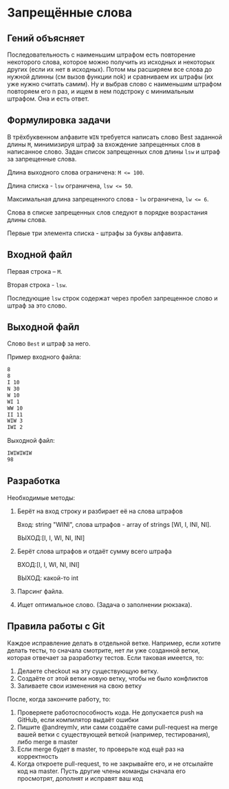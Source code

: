 # Запрещённые слова

## Гений объясняет

Последовательность с наименьшим штрафом есть повторение некоторого слова, которое можно получить из исходных и некоторых других (если их нет в исходных).
Потом мы расширяем все слова до нужной длинны (см вызов функции nok) и сравниваем их штрафы (их уже нужно считать самим).
Ну и выбрав слово с наименьшим штрафом повторяем его n раз, и ищем в нем подстроку с минимальным штрафом.
Она и есть ответ.

## Формулировка задачи

В трёхбуквенном алфавите `WIN` требуется написать слово Best заданной длины `М`, минимизируя штраф за вхождение запрещенных слов в написанное слово.
Задан список запрещенных слов длины `lsw` и штраф за запрещенные слова.

Длина выходного слова ограничена: `М <= 100`.

Длина списка - `lsw` ограничена, `lsw <= 50`.

Максимальная длина запрещенного слова - `lw` ограничена, `lw <= 6`.

Слова в списке запрещенных слов следуют в порядке возрастания длины слова.

Первые три элемента списка - штрафы за буквы алфавита.

## Входной файл

Первая строка – `M`.

Вторая строка - `lsw`.

Последующие `lsw` строк содержат через пробел запрещенное слово и штраф за это слово.

## Выходной файл

Слово `Best` и штраф за него.

Пример входного файла:

```markdown
8
8
I 10
N 30
W 10
WI 1
WW 10
II 11
WIW 3
IWI 2
```

Выходной файл:

```markdown
IWIWIWIW
98
```

## Разработка

Необходимые методы:

1) Берёт на вход строку и разбирает её на слова штрафов

    Вход: string "WINI",
    слова штрафов - array of strings [WI, I, INI, NI].

    ВЫХОД:[I, I, WI, NI, INI]

2) Берёт слова штрафов и отдаёт сумму всего штрафа

    ВХОД:[I, I, WI, NI, INI]

    ВЫХОД: какой-то int

3) Парсинг файла.

4) Ищет оптимальное слово. (Задача о заполнении рюкзака).

## Правила работы с Git

Каждое исправление делать в отдельной ветке.
Например, если хотите делать тесты, то сначала смотрите, нет ли уже созданной ветки, которая отвечает за разработку тестов.
Если таковая имеется, то:

1) Делаете checkout на эту существующую ветку.
2) Создаёте от этой ветки новую ветку, чтобы не было конфликтов
3) Заливаете свои изменения на свою ветку

После, когда закончите работу, то:

1) Проверяете работоспособность кода. Не допускается push на GitHub, если компилятор выдаёт ошибки
2) Пишите @andreymlv, или сами создаёте сами pull-request на merge вашей ветки с существующей веткой (например, тестирования), либо merge в master
3) Если merge будет в master, то проверьте код ещё раз на корректность
4) Когда откроете pull-request, то не закрывайте его, и не отсылайте код на master. Пусть другие члены команды сначала его просмотрят, дополнят и исправят ваш код
